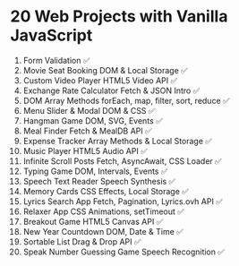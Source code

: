 # 20 Web Projects with Vanilla JavaScript

1. Form Validation ✅
2. Movie Seat Booking DOM & Local Storage ✅
3. Custom Video Player HTML5 Video API ✅
4. Exchange Rate Calculator Fetch & JSON Intro ✅
5. DOM Array Methods forEach, map, filter, sort, reduce ✅
6. Menu Slider & Modal DOM & CSS ✅
7. Hangman Game DOM, SVG, Events ✅
8. Meal Finder Fetch & MealDB API ✅
9. Expense Tracker Array Methods & Local Storage ✅
10. Music Player HTML5 Audio API ✅
11. Infinite Scroll Posts Fetch, AsyncAwait, CSS Loader ✅
12. Typing Game DOM, Intervals, Events ✅
13. Speech Text Reader Speech Synthesis ✅
14. Memory Cards CSS Effects, Local Storage ✅
15. Lyrics Search App Fetch, Pagination, Lyrics.ovh API ✅
16. Relaxer App CSS Animations, setTimeout ✅
17. Breakout Game HTML5 Canvas API ✅
18. New Year Countdown DOM, Date & Time ✅
19. Sortable List Drag & Drop API ✅
20. Speak Number Guessing Game Speech Recognition ✅
